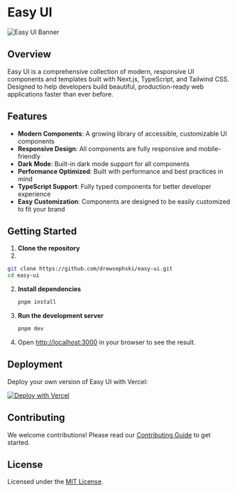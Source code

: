 # Easy UI

![Easy UI Banner](https://github.com/DarkInventor/easy-ui/assets/67015517/d6865ba3-d092-4cfb-b859-7ce2a9be2570)

## Overview

Easy UI is a comprehensive collection of modern, responsive UI components and templates built with Next.js, TypeScript, and Tailwind CSS. Designed to help developers build beautiful, production-ready web applications faster than ever before.

## Features

- **Modern Components**: A growing library of accessible, customizable UI components
- **Responsive Design**: All components are fully responsive and mobile-friendly
- **Dark Mode**: Built-in dark mode support for all components
- **Performance Optimized**: Built with performance and best practices in mind
- **TypeScript Support**: Fully typed components for better developer experience
- **Easy Customization**: Components are designed to be easily customized to fit your brand

## Getting Started

1. **Clone the repository**
2. 

   ```bash
   git clone https://github.com/drewsephski/easy-ui.git
   cd easy-ui
   ```

2. **Install dependencies**

   ```bash
   pnpm install
   ```

3. **Run the development server**

   ```bash
   pnpm dev
   ```

4. Open [http://localhost:3000](http://localhost:3000) in your browser to see the result.

## Deployment

Deploy your own version of Easy UI with Vercel:

[![Deploy with Vercel](https://vercel.com/button)](https://vercel.com/new/clone?repository-url=https%3A%2F%2Fgithub.com%2Fdrewsephski%2Feasy-ui)

## Contributing

We welcome contributions! Please read our [Contributing Guide](CONTRIBUTING.md) to get started.

## License

Licensed under the [MIT License](LICENSE).
